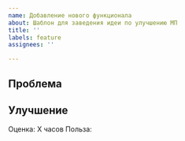 ```yaml
---
name: Добавление нового функционала
about: Шаблон для заведения идеи по улучшению МП
title: ''
labels: feature
assignees: ''

---
```


## Проблема 

<!-- Опционально, если есть на что указать -->

## Улучшение

<!-- Тут описывается то, что будет добавлено или изменено -->

Оценка: X часов <!-- Тут указывается временная оценка -->
Польза: <!-- Тут описывается польза для бизнеса/команды -->
